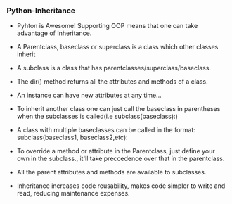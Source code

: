 ### Python-Inheritance

* Pyhton is Awesome! Supporting OOP means that one can take advantage of
  Inheritance.

* A Parentclass, baseclass or superclass is a class which other classes inherit

* A subclass is a class that has parentclasses/superclass/baseclass.

* The dir() method returns all the attributes and methods of a class.

* An instance can have new attributes at any time...

* To inherit another class one can just call the baseclass in parentheses when
  the subclasses is called(i.e subclass(baseclass):)

* A class with multiple baseclasses can be called in the format:
  subclass(baseclass1, baseclass2,etc):

* To override a method or attribute in the Parentclass, just define your own in
  the subclass., it'll take preccedence over that in the parentclass.

* All the parent attributes and methods are available to subclasses.

* Inheritance increases code reusability, makes code simpler to write and read,
  reducing maintenance expenses.
